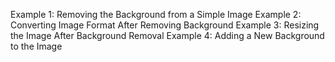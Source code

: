 Example 1: Removing the Background from a Simple Image
Example 2: Converting Image Format After Removing Background
Example 3: Resizing the Image After Background Removal
Example 4: Adding a New Background to the Image